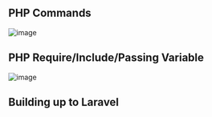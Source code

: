 ## PHP Commands
![image](https://github.com/user-attachments/assets/f47f583a-72bc-42c2-aec1-97c78f875656)

## PHP Require/Include/Passing Variable
![image](https://github.com/user-attachments/assets/cc336727-7a1c-4627-b69c-f6d25fccd883)

## Building up to Laravel
